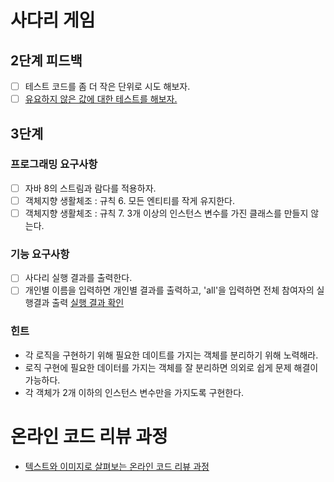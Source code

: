 # 사다리 게임

## 2단계 피드백
- [ ] 테스트 코드를 좀 더 작은 단위로 시도 해보자.
- [ ] [유요하지 않은 값에 대한 테스트를 해보자.](https://github.com/next-step/java-ladder/pull/803#discussion_r566490113)

## 3단계
### 프로그래밍 요구사항
- [ ] 자바 8의 스트림과 람다를 적용하자.
- [ ] 객체지향 생활체조 : 규칙 6. 모든 엔티티를 작게 유지한다.
- [ ] 객체지향 생활체조 : 규칙 7. 3개 이상의 인스턴스 변수를 가진 클래스를 만들지 않는다.

### 기능 요구사항
- [ ] 사다리 실행 결과를 출력한다.
- [ ] 개인별 이름을 입력하면 개인별 결과를 출력하고, 'all'을 입력하면 전체 참여자의 실행결과 출력
[실행 결과 확인](https://edu.nextstep.camp/s/MNii0Puk/ls/ib07XppQ)

### 힌트
- 각 로직을 구현하기 위해 필요한 데이트를 가지는 객체를 분리하기 위해 노력해라.
- 로직 구현에 필요한 데이터를 가지는 객체를 잘 분리하면 의외로 쉽게 문제 해결이 가능하다.
- 각 객체가 2개 이하의 인스턴스 변수만을 가지도록 구현한다.

# 온라인 코드 리뷰 과정
* [텍스트와 이미지로 살펴보는 온라인 코드 리뷰 과정](https://github.com/next-step/nextstep-docs/tree/master/codereview)